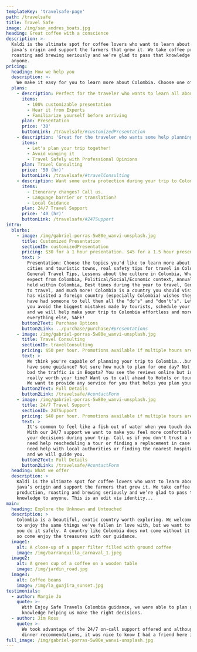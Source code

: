 ```yaml
---
templateKey: 'travelsafe-page'
path: /travelsafe
title: Travel Safe
image: /img/san_andres_boats.jpg
heading: Great coffee with a conscience
description: >-
  Kaldi is the ultimate spot for coffee lovers who want to learn about their
  java’s origin and support the farmers that grew it. We take coffee production,
  roasting and brewing seriously and we’re glad to pass that knowledge to
  anyone.
pricing:
  heading: How we help you
  description: >-
    We make it easy for you to learn more about Colombia. Choose one of the options below depending on the service you'd like help with. Contact us about more details and payment info.
  plans:
    - description: Perfect for the traveler who wants to learn all about Colombia before they embark!
      items:
        - 100% customizable presentation
        - Hear it from Experts
        - Familiarize yourself before arriving
      plan: Presentation
      price: '30'
      buttonLink: /travelsafe/#customizedPresentation
    - description: 'Great for the traveler who wants some help planning or executing their trip!'
      items:
        - Let's plan your trip together!
        - Avoid winging it
        - Travel Safely with Professional Opinions
      plan: Travel Consulting
      price: '50 (hr)'
      buttonLink: /travelsafe/#travelConsulting
    - description: Want some extra protection during your trip to Colombia, let us help you!
      items:
        - Itenerary changes? Call us.
        - Language barrier or translation?
        - Local Guidance
      plan: 24/7 Travel Support
      price: '40 (hr)'
      buttonLink: /travelsafe/#247Support
intro:
  blurbs:
    - image: /img/gabriel-porras-5w80e_wanvi-unsplash.jpg
      title: Customized Presentation
      sectionID: customizedPresentation
      pricing: $30 for a 1 hour presentation. $45 for a 1.5 hour presentation. You choose the topics. Interactive and Q&A.
      text: >
        Presentation: Choose the topics you'd like to learn more about: The major
        cities and touristic towns, real safety tips for travel in Colombia,
        General Travel Tips, Lessons about the culture in Colombia, What to
        expect from Colombia, Political/Social/Economic context, Annual events
        held within Colombia, Best times during the year to travel, General cost
        to travel, and much more! Colombia is a country you should visit, point blank. However, anyone who 
        has visited a foreign country (especially Colombia) wishes they would
        have had someone to tell them all the "do's" and "don't's". Let us help
        you avoid the biggest mistakes made by tourists, schedule your presentation 
        and we will help make your trip to Colombia effortless and more important than 
        everything else, SAFE!
      button2Text: Purchase Options
      button2Link: ../purchase/purchase/#presentations
    - image: /img/gabriel-porras-5w80e_wanvi-unsplash.jpg
      title: Travel Consulting
      sectionID: travelConsulting
      pricing: $50 per hour. Promotions available if multiple hours are purchased.
      text: >
        We think you're capable of planning your trip to Colombia...but why not
        have some guidance? Not sure how much to plan for one day? Not sure how
        bad the traffic is in Bogota? You see the reviews online but is this tour
        really worth your time? Want us to call ahead to Hotels or tours for you?
        We want to provide any service for you that helps you plan your trip to Colombia.
      button2Text: Full Details
      button2Link: /travelsafe/#contactForm
    - image: /img/gabriel-porras-5w80e_wanvi-unsplash.jpg
      title: 24/7 Travel Support
      sectionID: 247Support
      pricing: $40 per hour. Promotions available if multiple hours are purchased.
      text: >
        It's common to feel like a fish out of water when you touch down in Colombia.
        With our 24/7 support we want to make you feel more comfortable while you make 
        your decisions during your trip. Call us if you don't trust a vendor, if you 
        need help rescheduling a tour or finding a replacement in case of cancelations, 
        need help with local authorities or finding the nearest hospital, simply call us
        and we will guide you.
      button2Text: Full Details
      button2Link: /travelsafe/#contactForm
  heading: What we offer
  description: >
    Kaldi is the ultimate spot for coffee lovers who want to learn about their
    java’s origin and support the farmers that grew it. We take coffee
    production, roasting and brewing seriously and we’re glad to pass that
    knowledge to anyone. This is an edit via identity...
main:
  heading: Explore the Unknown and Untouched
  description: >
    Colombia is a beautiful, exotic country worth exploring. We welcome you 
    to enjoy the same things we've fallen in love with, but we want to help
    you do it safely. A country like Colombia does not come without it's own risks,
    so come enjoy the treasures with our guidance.
  image1:
    alt: A close-up of a paper filter filled with ground coffee
    image: /img/barranquilla_carnaval_1.jpeg
  image2:
    alt: A green cup of a coffee on a wooden table
    image: /img/jardin_road.jpg
  image3:
    alt: Coffee beans
    image: /img/la_guajira_sunset.jpg
testimonials:
  - author: Margie Jo
    quote: >-
      With Enjoy Safe Travels Colombia guidance, we were able to plan a trip ourselves to Colombia, but we had insider
      knowledge helping us make the right decisions.
  - author: Jim Ross
    quote: >-
      We took advantage of the 24/7 on-call support offered and although we only communicated a couple times about
      dinner recommendations, it was nice to know I had a friend here in Colombia ready and waiting ot help out if we needed it.
full_image: /img/gabriel-porras-5w80e_wanvi-unsplash.jpg
---
```


